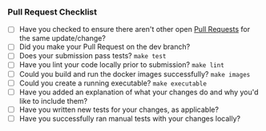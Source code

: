 <!-- markdownlint-disable-next-line MD041 -->
### Pull Request Checklist

* [ ] Have you checked to ensure there aren't other open [Pull Requests](../../pulls) for the same update/change?
* [ ] Did you make your Pull Request on the dev branch?
* [ ] Does your submission pass tests? `make test`
* [ ] Have you lint your code locally prior to submission? `make lint`
* [ ] Could you build and run the docker images successfully? `make images`
* [ ] Could you create a running executable? `make executable`
* [ ] Have you added an explanation of what your changes do and why you'd like to include them?
* [ ] Have you written new tests for your changes, as applicable?
* [ ] Have you successfully ran manual tests with your changes locally?
